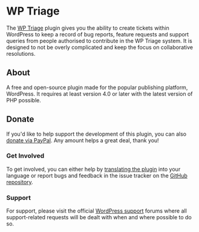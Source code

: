 # WP Triage

The [WP Triage](https://wordpress.org/plugins/wp-triage/) plugin gives you the ability to create tickets within WordPress to keep a record of bug reports, feature requests and support queries from people authorised to contribute in the WP Triage system. It is designed to not be overly complicated and keep the focus on collaborative resolutions.

## About

A free and open-source plugin made for the popular publishing platform, WordPress. It requires at least version 4.0 or later with the latest version of PHP possible.

## Donate

If you'd like to help support the development of this plugin, you can also [donate via PayPal](https://wptriage.cloud/donate). Any amount helps a great deal, thank you!

### Get Involved

To get involved, you can either help by [translating the plugin](https://translate.wordpress.org/projects/wp-plugins/wp-triage) into your language or report bugs and feedback in the issue tracker on the [GitHub repository](https://github.com/wpcorner/wp-triage).

### Support

For support, please visit the official [WordPress support](https://wordpress.org/support/) forums where all support-related requests will be dealt with when and where possible to do so.
